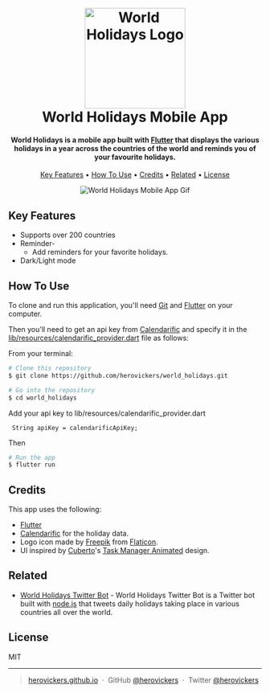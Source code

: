 

<h1 align="center">
  <br>
  <a href="https://herovickers.github.io/#portfolio"><img src="https://raw.githubusercontent.com/herovickers/world_holidays/assets/worldholidaysmobileapp.png" alt="World Holidays Logo" width="200"></a>
  <br>
  World Holidays Mobile App
  <br>
</h1>

<h4 align="center">World Holidays is a mobile app built with <a href="https://flutter.dev" target="_blank">Flutter</a> that displays the various holidays in a year across the countries of the world and reminds you of your favourite holidays.
</h4>

<p align="center">
  <a href="#key-features">Key Features</a> •
  <a href="#how-to-use">How To Use</a> •
<!--  <a href="#download">Download</a> •-->
  <a href="#credits">Credits</a> •
  <a href="#related">Related</a> •
  <a href="#license">License</a>
</p>

<p align="center">
<img src="https://raw.githubusercontent.com/herovickers/world_holidays/assets/worldholidaysmobileapp.gif" alt="World Holidays Mobile App Gif" >
</p>

## Key Features

* Supports over 200 countries 
* Reminder-
  - Add reminders for your favorite holidays.
* Dark/Light mode

## How To Use

To clone and run this application, you'll need [Git](https://git-scm.com) and [Flutter](https://flutter.dev) on your computer. 

Then you'll need to get an api key from [Calendarific](https://calendarific.com) and specify it in the [lib/resources/calendarific_provider.dart](https://github.com/herovickers/world_holidays/blob/master/lib/resources/calendarific_provider.dart) file as follows:

    
    
    
   
From your terminal:

```bash
# Clone this repository
$ git clone https://github.com/herovickers/world_holidays.git

# Go into the repository
$ cd world_holidays
```


 Add your api key to lib/resources/calendarific_provider.dart 

     String apiKey = calendarificApiKey;
    
    

Then
```bash
# Run the app
$ flutter run
```

<!---
## Download

You can [download](https://github.com/amitmerchant1990/electron-markdownify/releases/tag/v1.2.0) the latest installable version of Markdownify for Windows, macOS and Linux.
-->

## Credits

This app uses the following:

- [Flutter](https://flutter.dev)
- [Calendarific](https://calendarific.com) for the holiday data.
- Logo icon made by [Freepik](https://www.freepik.com/) from [Flaticon](http://www.flaticon.com/ "Flaticon").
- UI inspired by [Cuberto](https://dribbble.com/cuberto)'s [Task Manager Animated](https://dribbble.com/shots/4890285-Task-Manager-Animated) design.

## Related

- [World Holidays Twitter Bot](https://github.com/herovickers/worldholidaysbot) - World Holidays Twitter Bot is a Twitter bot built with [node.js](https://nodejs.org/en/) that tweets daily holidays taking place in various countries all over the world.

<!--
## Support

<a href="https://www.buymeacoffee.com/5Zn8Xh3l9" target="_blank"><img src="https://www.buymeacoffee.com/assets/img/custom_images/purple_img.png" alt="Buy Me A Coffee" style="height: 41px !important;width: 174px !important;box-shadow: 0px 3px 2px 0px rgba(190, 190, 190, 0.5) !important;-webkit-box-shadow: 0px 3px 2px 0px rgba(190, 190, 190, 0.5) !important;" ></a>

<p>Or</p> 

<a href="https://www.patreon.com/amitmerchant">
	<img src="https://c5.patreon.com/external/logo/become_a_patron_button@2x.png" width="160">
</a>
-->

<!--
## You may also like...

- [World Holidays Twitter Bot](https://github.com/herovickers/worldholidaysbot) - World Holidays Twitter Bot is a Twitter bot built with [node.js](https://nodejs.org/en/) that tweets daily holidays taking place in various countries all over the world.
-->

## License

MIT

---

> [herovickers.github.io](https://herovickers.github.io) &nbsp;&middot;&nbsp;
> GitHub [@herovickers](https://github.com/herovickers) &nbsp;&middot;&nbsp;
> Twitter [@herovickers](https://twitter.com/herovickers)

